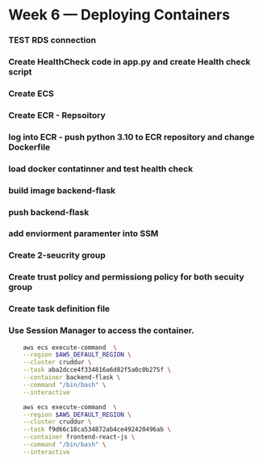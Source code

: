 # Week 6 — Deploying Containers

### TEST RDS connection

### Create HealthCheck code in app.py and create Health check script

### Create ECS 

### Create ECR - Repsoitory

### log into ECR - push python 3.10 to ECR repository and change Dockerfile 

### load docker contatinner and test health check

### build image backend-flask

### push backend-flask

### add enviorment paramenter into SSM

### Create 2-seucrity group

### Create trust policy and permissiong policy for both secuity group

### Create task definition file

### Use Session Manager to access the container.

```sh
    aws ecs execute-command  \
    --region $AWS_DEFAULT_REGION \
    --cluster cruddur \
    --task aba2dcce4f334816a6d82f5a0c0b275f \
    --container backend-flask \
    --command "/bin/bash" \
    --interactive
```
```sh
    aws ecs execute-command  \
    --region $AWS_DEFAULT_REGION \
    --cluster cruddur \
    --task f9d66c18ca534872ab4ce492420496ab \
    --container frontend-react-js \
    --command "/bin/bash" \
    --interactive
```

